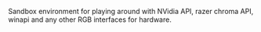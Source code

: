 Sandbox environment for playing around with NVidia API, razer chroma API, winapi and any other RGB interfaces for hardware.
